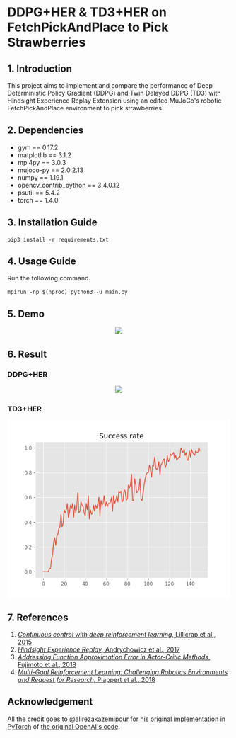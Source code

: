 # DDPG+HER & TD3+HER on FetchPickAndPlace to Pick Strawberries

## 1. Introduction
This project aims to implement and compare the performance of Deep Deterministic Policy Gradient (DDPG) and Twin Delayed DDPG (TD3) with Hindsight Experience Replay Extension using an edited  MuJoCo's robotic FetchPickAndPlace environment to pick strawberries.

## 2. Dependencies  
- gym == 0.17.2  
- matplotlib == 3.1.2  
- mpi4py == 3.0.3  
- mujoco-py == 2.0.2.13  
- numpy == 1.19.1  
- opencv_contrib_python == 3.4.0.12  
- psutil == 5.4.2  
- torch == 1.4.0  

## 3. Installation Guide
```shell
pip3 install -r requirements.txt
```

## 4. Usage Guide
Run the following command.
```shell
mpirun -np $(nproc) python3 -u main.py
```

## 5. Demo
<p align="center">
  <img src="Demo/FetchPickAndPlace.gif" height=250>
</p>  


## 6. Result
### DDPG+HER
<p align="center">
  <img src="Result/DDPG_Fetch_PickandPlace.png" height=400>
</p>

### TD3+HER
<p align="center">
  <img src="Result/TD3_Fetch_PickandPlace.png" height=400>
</p>

## 7. References
1. [_Continuous control with deep reinforcement learning_, Lillicrap et al., 2015](https://arxiv.org/abs/1509.02971)  
2. [_Hindsight Experience Replay_, Andrychowicz et al., 2017](https://arxiv.org/abs/1707.01495)
3. [_Addressing Function Approximation Error in Actor-Critic Methods_, Fujimoto et al., 2018](https://arxiv.org/pdf/1802.09477.pdf)
4. [_Multi-Goal Reinforcement Learning: Challenging Robotics Environments and Request for Research_, Plappert et al., 2018](https://arxiv.org/abs/1802.09464)  
## Acknowledgement
All the credit goes to [@alirezakazemipour](https://github.com/alirezakazemipour) for [his original implementation in PyTorch](https://github.com/alirezakazemipour/DDPG-HER) of [the original OpenAI's code](https://github.com/openai/baselines/tree/master/baselines/her).  

